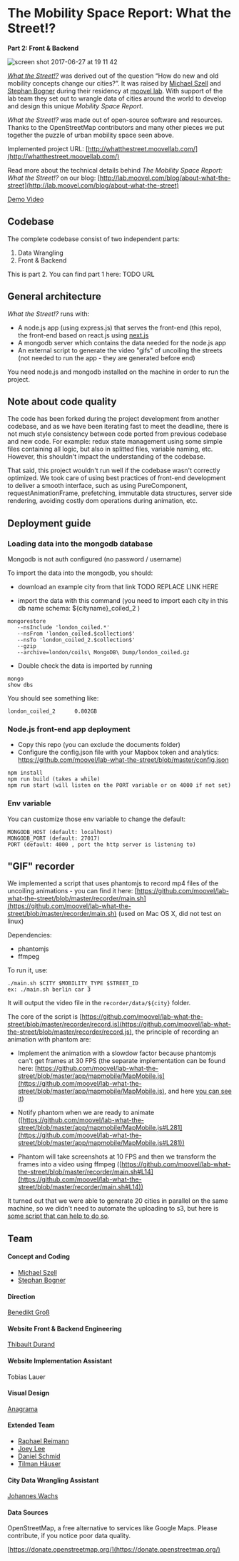 # The Mobility Space Report: What the Street!?
**Part 2: Front & Backend**

![screen shot 2017-06-27 at 19 11 42](https://user-images.githubusercontent.com/533590/27597962-b001f55c-5b6c-11e7-97e4-d3fef2033637.png)

[*What the Street!?*](http://whatthestreet.moovellab.com/) was derived out of the question “How do new and old mobility concepts change our cities?”. It was raised by [Michael Szell](http://lab.moovel.com/people/michael-szell) and [Stephan Bogner](http://lab.moovel.com/people/stephan-bogner) during their residency at [moovel lab](http://lab.moovel.com/). With support of the lab team they set out to wrangle data of cities around the world to develop and design this unique *Mobility Space Report*.

*What the Street!?* was made out of open-source software and resources. Thanks to the OpenStreetMap contributors and many other pieces we put together the puzzle of urban mobility space seen above.

Implemented project URL: [http://whatthestreet.moovellab.com/](http://whatthestreet.moovellab.com/)

Read more about the technical details behind *The Mobility Space Report: What the Street!?* on our blog: [http://lab.moovel.com/blog/about-what-the-street](http://lab.moovel.com/blog/about-what-the-street)

[Demo Video](https://www.youtube.com/watch?v=QxRr3CSfp8E)

## Codebase
The complete codebase consist of two independent parts:

1. Data Wrangling
2. Front & Backend

This is part 2. You can find part 1 here: TODO URL

## General architecture

*What the Street!?* runs with:

- A node.js app (using express.js) that serves the front-end (this repo), the front-end based on react.js using [next.js](https://github.com/zeit/next.js) 
- A mongodb server which contains the data needed for the node.js app
- An external script to generate the video "gifs" of uncoiling the streets (not needed to run the app - they are generated before end)

You need node.js and mongodb installed on the machine in order to run the project.

## Note about code quality

The code has been forked during the project development from another codebase, and as we have been iterating fast to meet the deadline, there is not much style consistency between code ported from previous codebase and new code. For example: redux state management using some simple files containing all logic, but also in splitted files, variable naming, etc. However, this shouldn't impact the understanding of the codebase. 

That said, this project wouldn't run well if the codebase wasn't correctly optimized. We took care of using best practices of front-end development to deliver a smooth interface, such as using PureComponent, requestAnimationFrame, prefetching, immutable data structures, server side rendering, avoiding costly dom operations during animation, etc. 

## Deployment guide

### Loading data into the mongodb database

Mongodb is not auth configured (no password / username)

To import the data into the mongodb, you should:

- download an example city from that link TODO REPLACE LINK HERE

- import  the data with this command (you need to import each city in this db name schema:  ${cityname}_coiled_2 )

```
mongorestore
   --nsInclude 'london_coiled.*' 
   --nsFrom 'london_coiled.$collection$' 
   --nsTo 'london_coiled_2.$collection$' 
   --gzip 
   --archive=london/coils\ MongoDB\ Dump/london_coiled.gz
```

- Double check the data is imported by running

```
mongo
show dbs
```
You should see something like:
```
london_coiled_2      0.802GB
```

### Node.js front-end app deployment

- Copy this repo (you can exclude the documents folder)
- Configure the config.json file with your Mapbox token and analytics: https://github.com/moovel/lab-what-the-street/blob/master/config.json

```
npm install
npm run build (takes a while)
npm run start (will listen on the PORT variable or on 4000 if not set)
```

### Env variable

You can customize those env variable to change the default:

```
MONGODB_HOST (default: localhost)
MONGODB_PORT (default: 27017)
PORT (default: 4000 , port the http server is listening to)
```

## "GIF" recorder

We implemented a script that uses phantomjs to record mp4 files of the uncoiling animations - you can find it here: [https://github.com/moovel/lab-what-the-street/blob/master/recorder/main.sh](https://github.com/moovel/lab-what-the-street/blob/master/recorder/main.sh) (used on Mac OS X, did not test on linux)

Dependencies:

- phantomjs
- ffmpeg

To run it, use:

```
./main.sh $CITY $MOBILITY_TYPE $STREET_ID
ex: ./main.sh berlin car 3
```

It will output the video file in the `recorder/data/${city}` folder.

The core of the script is [https://github.com/moovel/lab-what-the-street/blob/master/recorder/record.js](https://github.com/moovel/lab-what-the-street/blob/master/recorder/record.js), the principle of recording an animation with phantom are:

- Implement the animation with a slowdow factor because phantomjs can't get frames at 30 FPS (the separate implementation can be found here: [https://github.com/moovel/lab-what-the-street/blob/master/app/mapmobile/MapMobile.js](https://github.com/moovel/lab-what-the-street/blob/master/app/mapmobile/MapMobile.js), and here [you can see it](http://whatthestreet.moovellab.com/berlin/mapmobile/car/lanes/41?bike=0.33&rail=0.33&car=0.33))

- Notify phantom when we are ready to animate ([https://github.com/moovel/lab-what-the-street/blob/master/app/mapmobile/MapMobile.js#L281](https://github.com/moovel/lab-what-the-street/blob/master/app/mapmobile/MapMobile.js#L281))

- Phantom will take screenshots at 10 FPS and then we transform the frames into a video using ffmpeg ([https://github.com/moovel/lab-what-the-street/blob/master/recorder/main.sh#L14](https://github.com/moovel/lab-what-the-street/blob/master/recorder/main.sh#L14))

It turned out that we were able to generate 20 cities in parallel on the same machine, so we didn't need to automate the uploading to s3, but here is [some script that can help to do so](https://github.com/moovel/lab-what-the-street/blob/master/recorder/uploadS3.js). 

## Team

#### Concept and Coding
- [Michael Szell](http://lab.moovel.com/people/michael-szell)
- [Stephan Bogner](http://lab.moovel.com/people/stephan-bogner)

#### Direction
[Benedikt Groß](http://lab.moovel.com/people/benedikt-gross)

#### Website Front & Backend Engineering
[Thibault Durand](http://thibault-durand.fr/)

#### Website Implementation Assistant
Tobias Lauer

#### Visual Design
[Anagrama](https://www.anagrama.ro/)

#### Extended Team

- [Raphael Reimann](http://lab.moovel.com/people/raphael-reimann)
- [Joey Lee](http://lab.moovel.com/people/joey-lee)
- [Daniel Schmid](http://lab.moovel.com/people/daniel-schmid)
- [Tilman Häuser](http://lab.moovel.com/people/tilman-haeuser)

#### City Data Wrangling Assistant
[Johannes Wachs](http://johanneswachs.com/)

#### Data Sources
OpenStreetMap, a free alternative to services like Google Maps. Please contribute, if you notice poor data quality.

[https://donate.openstreetmap.org/](https://donate.openstreetmap.org/)
